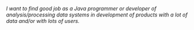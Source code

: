 _I want to find good job as a Java programmer or developer of analysis/processing data systems in development of products with a lot of data and/or with lots of users._
